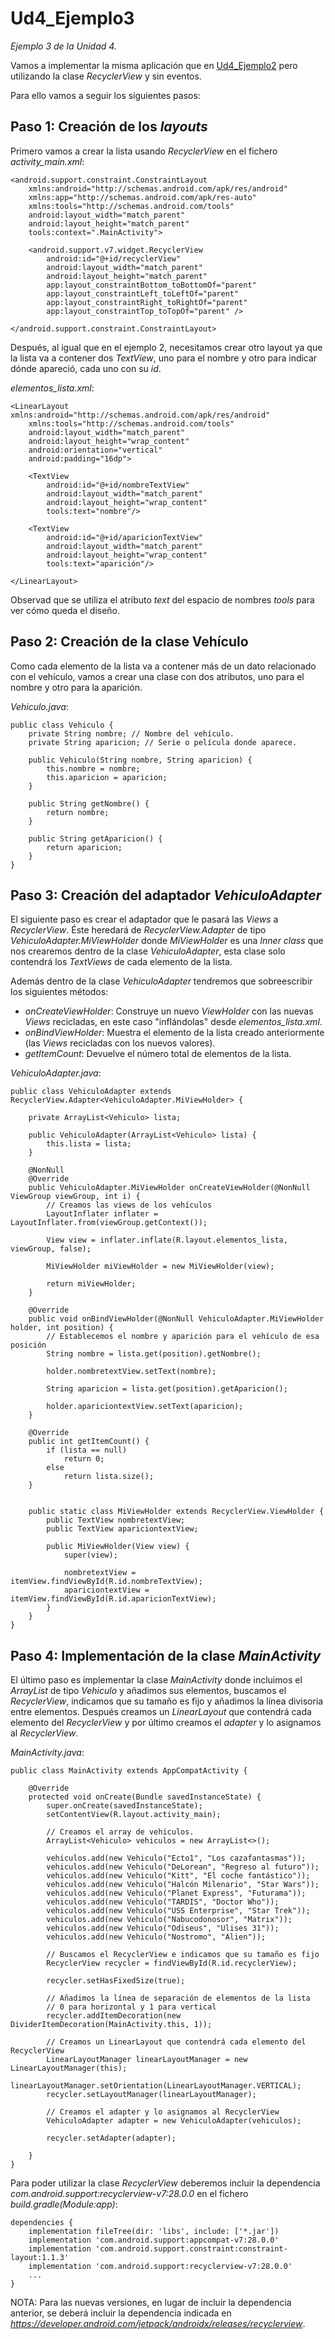 # Ud4_Ejemplo3
_Ejemplo 3 de la Unidad 4._ 

Vamos a implementar la misma aplicación que en [Ud4_Ejemplo2](https://github.com/Fpcarlosc/Ud4_Ejemplo2) pero utilizando 
la clase _RecyclerView_ y sin eventos.

Para ello vamos a seguir los siguientes pasos:

## Paso 1: Creación de los _layouts_

Primero vamos a crear la lista usando _RecyclerView_ en el fichero _activity_main.xml_:
```
<android.support.constraint.ConstraintLayout
    xmlns:android="http://schemas.android.com/apk/res/android"
    xmlns:app="http://schemas.android.com/apk/res-auto"
    xmlns:tools="http://schemas.android.com/tools"
    android:layout_width="match_parent"
    android:layout_height="match_parent"
    tools:context=".MainActivity">

    <android.support.v7.widget.RecyclerView
        android:id="@+id/recyclerView"
        android:layout_width="match_parent"
        android:layout_height="match_parent"
        app:layout_constraintBottom_toBottomOf="parent"
        app:layout_constraintLeft_toLeftOf="parent"
        app:layout_constraintRight_toRightOf="parent"
        app:layout_constraintTop_toTopOf="parent" />

</android.support.constraint.ConstraintLayout>
```
Después, al igual que en el ejemplo 2, necesitamos crear otro layout ya que la lista va a contener dos _TextView_, 
uno para el nombre y otro para indicar dónde apareció, cada uno con su _id_.

_elementos_lista.xml_:
```
<LinearLayout xmlns:android="http://schemas.android.com/apk/res/android"
    xmlns:tools="http://schemas.android.com/tools"
    android:layout_width="match_parent"
    android:layout_height="wrap_content"
    android:orientation="vertical"
    android:padding="16dp">

    <TextView
        android:id="@+id/nombreTextView"
        android:layout_width="match_parent"
        android:layout_height="wrap_content"
        tools:text="nombre"/>

    <TextView
        android:id="@+id/aparicionTextView"
        android:layout_width="match_parent"
        android:layout_height="wrap_content"
        tools:text="aparición"/>

</LinearLayout>
```

Observad que se utiliza el atributo _text_ del espacio de nombres _tools_ para ver cómo queda el diseño.

## Paso 2: Creación de la clase Vehículo

Como cada elemento de la lista va a contener más de un dato relacionado con el vehículo, vamos a crear una clase con dos atributos, uno para el nombre y otro para la aparición.

_Vehiculo.java_:
```
public class Vehiculo {
    private String nombre; // Nombre del vehículo.
    private String aparicion; // Serie o película donde aparece.

    public Vehiculo(String nombre, String aparicion) {
        this.nombre = nombre;
        this.aparicion = aparicion;
    }

    public String getNombre() {
        return nombre;
    }

    public String getAparicion() {
        return aparicion;
    }
}
```

## Paso 3: Creación del adaptador _VehiculoAdapter_

El siguiente paso es crear el adaptador que le pasará las _Views_ a _RecyclerView_. 
Éste heredará de _RecyclerView.Adapter_ de tipo _VehiculoAdapter.MiViewHolder_ donde _MiViewHolder_ es una _Inner class_ que nos
crearemos dentro de la clase _VehiculoAdapter_, esta clase solo contendrá los _TextViews_ de cada elemento de la lista.

Además dentro de la clase _VehiculoAdapter_ tendremos que sobreescribir los siguientes métodos:
+ _onCreateViewHolder_: Construye un nuevo _ViewHolder_ con las nuevas _Views_ recicladas, en este caso "inflándolas" desde _elementos_lista.xml_.
+ _onBindViewHolder_: Muestra el elemento de la lista creado anteriormente (las _Views_ recicladas con los nuevos valores).
+ _getItemCount_: Devuelve el número total de elementos de la lista.

_VehiculoAdapter.java_:
```
public class VehiculoAdapter extends RecyclerView.Adapter<VehiculoAdapter.MiViewHolder> {

    private ArrayList<Vehiculo> lista;

    public VehiculoAdapter(ArrayList<Vehiculo> lista) {
        this.lista = lista;
    }

    @NonNull
    @Override
    public VehiculoAdapter.MiViewHolder onCreateViewHolder(@NonNull ViewGroup viewGroup, int i) {
        // Creamos las views de los vehículos
        LayoutInflater inflater = LayoutInflater.from(viewGroup.getContext());

        View view = inflater.inflate(R.layout.elementos_lista, viewGroup, false);

        MiViewHolder miViewHolder = new MiViewHolder(view);

        return miViewHolder;
    }

    @Override
    public void onBindViewHolder(@NonNull VehiculoAdapter.MiViewHolder holder, int position) {
        // Establecemos el nombre y aparición para el vehículo de esa posición
        String nombre = lista.get(position).getNombre();

        holder.nombretextView.setText(nombre);

        String aparicion = lista.get(position).getAparicion();

        holder.apariciontextView.setText(aparicion);
    }

    @Override
    public int getItemCount() {
        if (lista == null)
            return 0;
        else
            return lista.size();
    }


    public static class MiViewHolder extends RecyclerView.ViewHolder {
        public TextView nombretextView;
        public TextView apariciontextView;

        public MiViewHolder(View view) {
            super(view);

            nombretextView = itemView.findViewById(R.id.nombreTextView);
            apariciontextView = itemView.findViewById(R.id.aparicionTextView);
        }
    }
}
```
## Paso 4: Implementación de la clase _MainActivity_

El último paso es implementar la clase _MainActivity_ donde incluimos el _ArrayList_ de tipo _Vehiculo_ y añadimos sus elementos, 
buscamos el _RecyclerView_, indicamos que su tamaño es fijo y añadimos la línea divisoria entre elementos. 
Después creamos un _LinearLayout_ que contendrá cada elemento del _RecyclerView_ y por último creamos el _adapter_ y lo asignamos al _RecyclerView_.

_MainActivity.java_:
```
public class MainActivity extends AppCompatActivity {

    @Override
    protected void onCreate(Bundle savedInstanceState) {
        super.onCreate(savedInstanceState);
        setContentView(R.layout.activity_main);

        // Creamos el array de vehiculos.
        ArrayList<Vehiculo> vehiculos = new ArrayList<>();

        vehiculos.add(new Vehiculo("Ecto1", "Los cazafantasmas"));
        vehiculos.add(new Vehiculo("DeLorean", "Regreso al futuro"));
        vehiculos.add(new Vehiculo("Kitt", "El coche fantástico"));
        vehiculos.add(new Vehiculo("Halcón Milenario", "Star Wars"));
        vehiculos.add(new Vehiculo("Planet Express", "Futurama"));
        vehiculos.add(new Vehiculo("TARDIS", "Doctor Who"));
        vehiculos.add(new Vehiculo("USS Enterprise", "Star Trek"));
        vehiculos.add(new Vehiculo("Nabucodonosor", "Matrix"));
        vehiculos.add(new Vehiculo("Odiseus", "Ulises 31"));
        vehiculos.add(new Vehiculo("Nostromo", "Alien"));

        // Buscamos el RecyclerView e indicamos que su tamaño es fijo
        RecyclerView recycler = findViewById(R.id.recyclerView);

        recycler.setHasFixedSize(true);

        // Añadimos la línea de separación de elementos de la lista
        // 0 para horizontal y 1 para vertical
        recycler.addItemDecoration(new DividerItemDecoration(MainActivity.this, 1));

        // Creamos un LinearLayout que contendrá cada elemento del RecyclerView
        LinearLayoutManager linearLayoutManager = new LinearLayoutManager(this);
        linearLayoutManager.setOrientation(LinearLayoutManager.VERTICAL);
        recycler.setLayoutManager(linearLayoutManager);

        // Creamos el adapter y lo asignamos al RecyclerView
        VehiculoAdapter adapter = new VehiculoAdapter(vehiculos);

        recycler.setAdapter(adapter);

    }
}
```

Para poder utilizar la clase _RecyclerView_ deberemos incluir la dependencia _com.android.support:recyclerview-v7:28.0.0_ 
en el fichero _build.gradle(Module:app)_:
```
dependencies {
    implementation fileTree(dir: 'libs', include: ['*.jar'])
    implementation 'com.android.support:appcompat-v7:28.0.0'
    implementation 'com.android.support.constraint:constraint-layout:1.1.3'
    implementation 'com.android.support:recyclerview-v7:28.0.0'
    ...
}
```
NOTA: Para las nuevas versiones, en lugar de incluir la dependencia anterior, se deberá incluir la dependencia indicada en _https://developer.android.com/jetpack/androidx/releases/recyclerview_.
